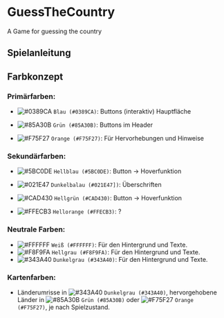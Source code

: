 # GuessTheCountry
A Game for guessing the country

## Spielanleitung




## Farbkonzept

### Primärfarben:

- ![#0389CA](https://via.placeholder.com/15/0389CA/000000?text=+) `Blau (#0389CA)`: Buttons (interaktiv) Hauptfläche

- ![#85A30B](https://via.placeholder.com/15/85A30B/000000?text=+) `Grün (#85A30B)`: Buttons im Header

- ![#F75F27](https://via.placeholder.com/15/F75F27/000000?text=+) `Orange (#F75F27)`: Für Hervorhebungen und Hinweise

### Sekundärfarben:

- ![#5BC0DE](https://via.placeholder.com/15/5BC0DE/000000?text=+) `Hellblau (#5BC0DE)`: Button -> Hoverfunktion

- ![#021E47](https://via.placeholder.com/15/5BC0DE/000000?text=+) `Dunkelbalau (#021E47])`: Überschriften

- ![#CAD430](https://via.placeholder.com/15/CAD430/000000?text=+) `Hellgrün (#CAD430)`: Button -> Hoverfunktion

- ![#FFECB3](https://via.placeholder.com/15/FFECB3/000000?text=+) `Hellorange (#FFECB3)`: ?

### Neutrale Farben:

- ![#FFFFFF](https://via.placeholder.com/15/FFFFFF/000000?text=+) `Weiß (#FFFFFF)`: Für den Hintergrund und Texte.
- ![#F8F9FA](https://via.placeholder.com/15/F8F9FA/000000?text=+) `Hellgrau (#F8F9FA)`: Für den Hintergrund und Texte.
- ![#343A40](https://via.placeholder.com/15/343A40/000000?text=+) `Dunkelgrau (#343A40)`: Für den Hintergrund und Texte.

### Kartenfarben:

- Länderumrisse in ![#343A40](https://via.placeholder.com/15/343A40/000000?text=+) `Dunkelgrau (#343A40)`, hervorgehobene Länder in ![#85A30B](https://via.placeholder.com/15/85A30B/000000?text=+) `Grün (#85A30B)` oder ![#F75F27](https://via.placeholder.com/15/F75F27/000000?text=+) `Orange (#F75F27)`, je nach Spielzustand.
